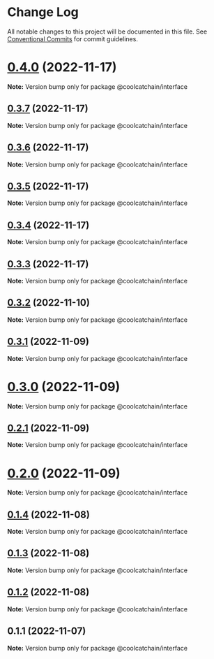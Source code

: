 # Change Log

All notable changes to this project will be documented in this file.
See [Conventional Commits](https://conventionalcommits.org) for commit guidelines.

# [0.4.0](https://github.com/DigitalKitchenLabs/interface/compare/v0.3.7...v0.4.0) (2022-11-17)

**Note:** Version bump only for package @coolcatchain/interface





## [0.3.7](https://github.com/DigitalKitchenLabs/interface/compare/v0.3.6...v0.3.7) (2022-11-17)

**Note:** Version bump only for package @coolcatchain/interface





## [0.3.6](https://github.com/DigitalKitchenLabs/interface/compare/v0.3.5...v0.3.6) (2022-11-17)

**Note:** Version bump only for package @coolcatchain/interface





## [0.3.5](https://github.com/DigitalKitchenLabs/interface/compare/v0.3.4...v0.3.5) (2022-11-17)

**Note:** Version bump only for package @coolcatchain/interface





## [0.3.4](https://github.com/DigitalKitchenLabs/interface/compare/v0.3.3...v0.3.4) (2022-11-17)

**Note:** Version bump only for package @coolcatchain/interface





## [0.3.3](https://github.com/DigitalKitchenLabs/interface/compare/v0.3.2...v0.3.3) (2022-11-17)

**Note:** Version bump only for package @coolcatchain/interface





## [0.3.2](https://github.com/DigitalKitchenLabs/interface/compare/v0.3.1...v0.3.2) (2022-11-10)

**Note:** Version bump only for package @coolcatchain/interface





## [0.3.1](https://github.com/DigitalKitchenLabs/interface/compare/v0.3.0...v0.3.1) (2022-11-09)

**Note:** Version bump only for package @coolcatchain/interface





# [0.3.0](https://github.com/DigitalKitchenLabs/interface/compare/v0.2.1...v0.3.0) (2022-11-09)

**Note:** Version bump only for package @coolcatchain/interface





## [0.2.1](https://github.com/DigitalKitchenLabs/interface/compare/v0.2.0...v0.2.1) (2022-11-09)

**Note:** Version bump only for package @coolcatchain/interface





# [0.2.0](https://github.com/DigitalKitchenLabs/interface/compare/v0.1.4...v0.2.0) (2022-11-09)

**Note:** Version bump only for package @coolcatchain/interface





## [0.1.4](https://github.com/DigitalKitchenLabs/interface/compare/v0.1.3...v0.1.4) (2022-11-08)

**Note:** Version bump only for package @coolcatchain/interface





## [0.1.3](https://github.com/DigitalKitchenLabs/interface/compare/v0.1.2...v0.1.3) (2022-11-08)

**Note:** Version bump only for package @coolcatchain/interface





## [0.1.2](https://github.com/DigitalKitchenLabs/interface/compare/v0.1.1...v0.1.2) (2022-11-08)

**Note:** Version bump only for package @coolcatchain/interface





## 0.1.1 (2022-11-07)

**Note:** Version bump only for package @coolcatchain/interface
